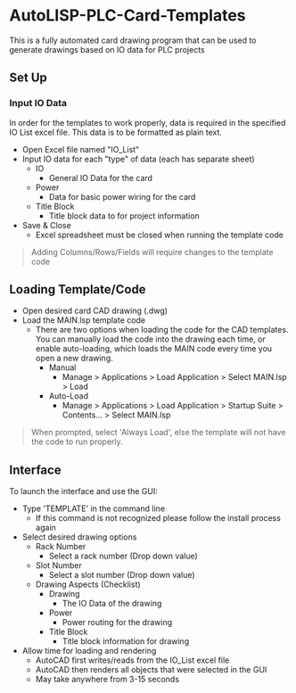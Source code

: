 # AutoLISP-PLC-Card-Templates
This is a fully automated card drawing program that can be used to generate drawings based on IO data for PLC projects

## Set Up
### Input IO Data
In order for the templates to work properly, data is required in the specified IO List excel file. This data is to be formatted as plain text. 

- Open Excel file named "IO_List"
- Input IO data for each "type" of data (each has separate sheet)
  - IO
    - General IO Data for the card
  - Power
    - Data for basic power wiring for the card
  - Title Block
    - Title block data to for project information
- Save & Close 
  - Excel spreadsheet must be closed when running the template code

> Adding Columns/Rows/Fields will require changes to the template code

## Loading Template/Code
- Open desired card CAD drawing (.dwg)
- Load the MAIN.lsp template code
  - There are two options when loading the code for the CAD templates. You can manually load the code into the drawing each time, or enable auto-loading, which loads the MAIN code every time you open a new drawing.
    - Manual 
      - Manage > Applications > Load Application > Select MAIN.lsp > Load
    - Auto-Load
      - Manage > Applications > Load Application > Startup Suite > Contents... > Select MAIN.lsp

> When prompted, select 'Always Load', else the template will not have the code to run properly.

## Interface

To launch the interface and use the GUI:

- Type 'TEMPLATE' in the command line
  - If this command is not recognized please follow the install process again
- Select desired drawing options
  - Rack Number
    - Select a rack number (Drop down value)
  - Slot Number
    - Select a slot number (Drop down value)
  - Drawing Aspects (Checklist)
    - Drawing
      - The IO Data of the drawing
    - Power
      - Power routing for the drawing
    - Title Block
      - Title block information for drawing
- Allow time for loading and rendering
  - AutoCAD first writes/reads from the IO_List excel file
  - AutoCAD then renders all objects that were selected in the GUI
  - May take anywhere from 3-15 seconds
